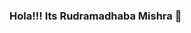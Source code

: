 ### Hola!!! Its Rudramadhaba Mishra 👋

<!--
**RUDRAMADHABA/RUDRAMADHABA** is a ✨ _special_ ✨ repository because its `README.md` (this file) appears on your GitHub profile.


- 🔭 I’m currently working on Frontend development.
- 🌱 I’m currently learning Python and practicing dsa in c++. 
- 👯 I’m looking to collaborate on frontend projects and social media marketing.
- 🤔 I’m looking for help with Backend development.
- 💬 Ask me about programming languages, social media and digital marketing.
- 📫 How to reach me: [LinkedIn :- Rudramadhaba Mishra](https://www.linkedin.com/in/rudramadhaba-mishra-386a83176/)  [Twitter :- @rudramadhabami1](https://twitter.com/rudramadhabami1) [Instagram :- r.u.d.r.a_rm](https://www.instagram.com/r.u.d.r.a_rm/) [Facebook :-  Rudramadhaba Mishra](https://www.facebook.com/rudramadhaba.mishra)
- 😄 Pronouns: He/His
- ⚡ Fun fact: U heard of pyscho gamer and coder ... Oh yeah thats me!

